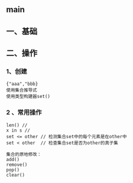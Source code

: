 ## main

## 一、基础

## 二、操作

### 1、创建

```
{"aaa","bbb}
使用集合推导式
使用类型构建器set()
```

### 2 、常用操作

```
len() // 
x in s // 
set <= other // 检测集合set中的每个元素是在other中
set < other  // 检查集合set是否为other的真子集

集合的原地修改：
add()
remove()
pop()
clear()
```





